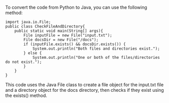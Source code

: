 To convert the code from Python to Java, you can use the following method:
```
import java.io.File;
public class CheckFileAndDirectory{
    public static void main(String[] args){
        File inputFile = new File("input.txt");
        File docsDir = new File("/docs");
        if (inputFile.exists() && docsDir.exists()) {
            System.out.println("Both files and directories exist.");
        } else {
            System.out.println("One or both of the files/directories do not exist.");
        }
    }
}
```
This code uses the Java File class to create a file object for the input.txt file and a directory object for the docs directory, then checks if they exist using the exists() method.

